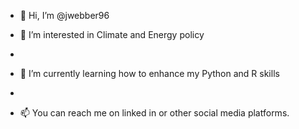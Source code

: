- 👋 Hi, I’m @jwebber96

- 👀 I’m interested in Climate and Energy policy
- 
- 🌱 I’m currently learning how to enhance my Python and R skills 
- 
- 📫 You can reach me on linked in or other social media platforms. 

<!---
jwebber96/jwebber96 is a ✨ special ✨ repository because its `README.md` (this file) appears on your GitHub profile.
You can click the Preview link to take a look at your changes.
--->
